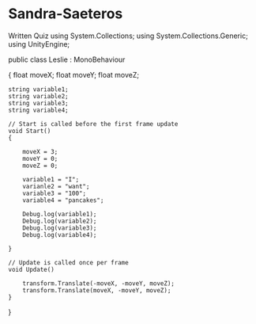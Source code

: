 # Sandra-Saeteros
Written Quiz
using System.Collections;
using System.Collections.Generic;
using UnityEngine;

public class Leslie : MonoBehaviour
        
{
    float moveX;
    float moveY;
    float moveZ;
   
    string variable1;
    string variable2;
    string variable3;
    string variable4;

    // Start is called before the first frame update
    void Start()
    {
    
        moveX = 3;
        moveY = 0;
        moveZ = 0;

        variable1 = "I";
        varianle2 = "want";
        variable3 = "100";
        variable4 = "pancakes";

        Debug.log(variable1);
        Debug.log(variable2);
        Debug.log(variable3);
        Debug.log(variable4);

    }

    // Update is called once per frame
    void Update()
    
        transform.Translate(-moveX, -moveY, moveZ);
        transform.Translate(moveX, -moveY, moveZ);
    }
}
